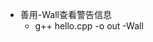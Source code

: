 <!--
 * @Author: yao fanghao
 * @Date: 2023-04-19 20:40:34
 * @LastEditTime: 2023-04-19 21:22:06
 * @LastEditors: yao fanghao
-->


* 善用-Wall查看警告信息
  * g++ hello.cpp -o out -Wall




